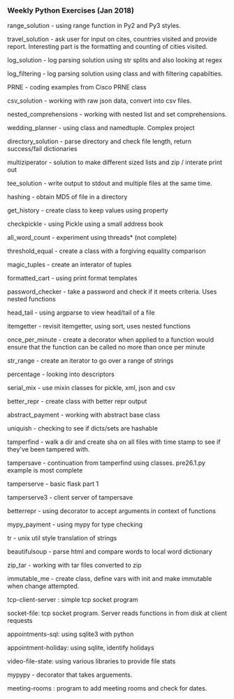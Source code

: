 ### Weekly Python Exercises (Jan 2018)

range_solution - using range function in Py2 and Py3 styles.

travel_solution - ask user for input on cites, countries visited and provide report. Interesting part is the formatting and counting of cities visited.

log_solution - log parsing solution using str splits and also looking at regex

log_filtering - log parsing solution using class and with filtering capabilties.

PRNE - coding examples from Cisco PRNE class

csv_solution - working with raw json data, convert into csv files.

nested_comprehensions - working with nested list and set comprehensions.

wedding_planner - using class and namedtuple. Complex project

directory_solution - parse directory and check file length, return success/fail dictionaries

multiziperator - solution to make different sized lists and zip / interate print out

tee_solution - write output to stdout and multiple files at the same time.

hashing - obtain MD5 of file in a directory

get_history - create class to keep values using property

checkpickle - using Pickle using a small address book

all_word_count - experiment using threads* (not complete)

threshold_equal - create a class with a forgiving equality comparison

magic_tuples - create an interator of tuples

formatted_cart - using print format templates

password_checker - take a password and check if it meets criteria. Uses nested functions

head_tail - using argparse to view head/tail of a file

itemgetter - revisit itemgetter, using sort, uses nested functions

once_per_minute - create a decorator when applied to a function would ensure that the function can be called no more than once per minute

str_range - create an iterator to go over a range of strings

percentage - looking into descriptors

serial_mix - use mixin classes for pickle, xml, json and csv

better_repr - create class with better repr output

abstract_payment - working with abstract base class

uniquish - checking to see if dicts/sets are hashable

tamperfind - walk a dir and create sha on all files with time stamp to see if they've been tampered with.

tampersave - continuation from tamperfind using classes. pre26.1.py example is most complete

tamperserve - basic flask part 1

tamperserve3 - client server of tampersave

betterrepr - using decorator to accept arguments in context of functions

mypy_payment - using mypy for type checking

tr - unix util style translation of strings

beautifulsoup - parse html and compare words to local word dictionary

zip_tar - working with tar files converted to zip

immutable_me - create class, define vars with init and make immutable when change attempted.

tcp-client-server : simple tcp socket program

socket-file: tcp socket program. Server reads functions in from disk at client requests

appointments-sql: using sqlite3 with python

appointment-holiday: using sqlite, identify holidays

video-file-state: using various libraries to provide file stats

mypypy - decorator that takes arguements.

meeting-rooms : program to add meeting rooms and check for dates.
